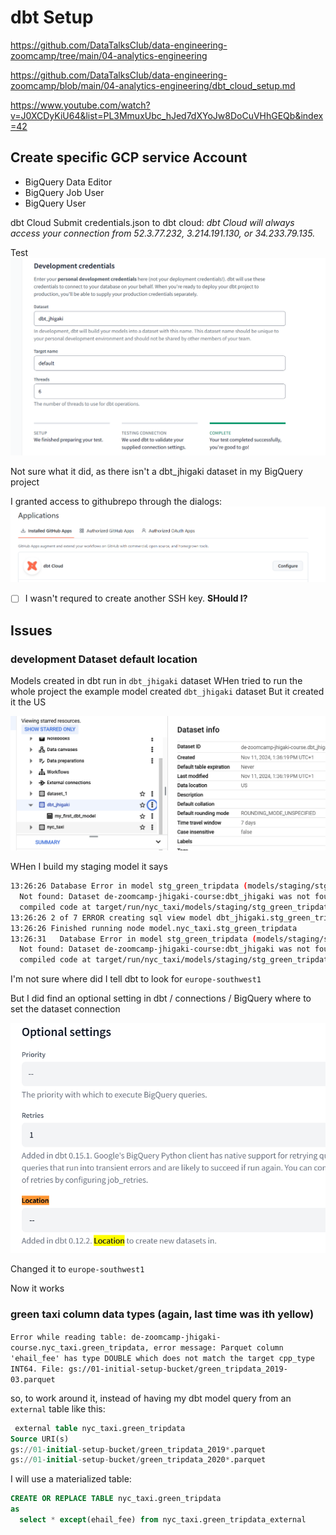 # dbt Setup

https://github.com/DataTalksClub/data-engineering-zoomcamp/tree/main/04-analytics-engineering

https://github.com/DataTalksClub/data-engineering-zoomcamp/blob/main/04-analytics-engineering/dbt_cloud_setup.md 

https://www.youtube.com/watch?v=J0XCDyKiU64&list=PL3MmuxUbc_hJed7dXYoJw8DoCuVHhGEQb&index=42

## Create specific GCP service Account
- BigQuery Data Editor
- BigQuery Job User
- BigQuery User


dbt Cloud 
Submit credentials.json to dbt cloud:
*dbt Cloud will always access your connection from 52.3.77.232, 3.214.191.130, or 34.233.79.135.*

Test
![alt text](../_resources/04-analytics-engineering/dbt_setup.md/image.png)

Not sure what it did, as there isn't a dbt_jhigaki dataset in my BigQuery project

I granted access to githubrepo through the dialogs:
![alt text](../_resources/04-analytics-engineering/dbt_setup.md/image-1.png)

- [ ] I wasn't requred to create another SSH key. **SHould I?**


## Issues

### development Dataset default location

Models created in dbt run in `dbt_jhigaki` dataset
WHen tried to run the whole project
the example model created 
`dbt_jhigaki` dataset
But it created it the US

![alt text](../_resources/04-analytics-engineering/dbt_setup.md/image-2.png)

WHen I build my staging model it says

```bash
13:26:26 Database Error in model stg_green_tripdata (models/staging/stg_green_tripdata.sql)
  Not found: Dataset de-zoomcamp-jhigaki-course:dbt_jhigaki was not found in location europe-southwest1
  compiled code at target/run/nyc_taxi/models/staging/stg_green_tripdata.sql
13:26:26 2 of 7 ERROR creating sql view model dbt_jhigaki.stg_green_tripdata ............ [ERROR in 0.38s]
13:26:26 Finished running node model.nyc_taxi.stg_green_tripdata
13:26:31   Database Error in model stg_green_tripdata (models/staging/stg_green_tripdata.sql)
  Not found: Dataset de-zoomcamp-jhigaki-course:dbt_jhigaki was not found in location europe-southwest1
  compiled code at target/run/nyc_taxi/models/staging/stg_green_tripdata.sql
```

I'm not sure where did I tell dbt to look for `europe-southwest1`

But I did find an optional setting in dbt / connections / BigQuery
where to set the dataset connection

![alt text](../_resources/04-analytics-engineering/dbt_setup.md/image-3.png)

Changed it to `europe-southwest1`

Now it works 

### green taxi column data types (again, last time was ith yellow)

`Error while reading table: de-zoomcamp-jhigaki-course.nyc_taxi.green_tripdata, error message: Parquet column 'ehail_fee' has type DOUBLE which does not match the target cpp_type INT64. File: gs://01-initial-setup-bucket/green_tripdata_2019-03.parquet`

so, to work around it, instead of having my dbt model query from an `external` table like this:
```sql
 external table nyc_taxi.green_tripdata
Source URI(s)
gs://01-initial-setup-bucket/green_tripdata_2019*.parquet
gs://01-initial-setup-bucket/green_tripdata_2020*.parquet
```
I will use a materialized table:

```sql
CREATE OR REPLACE TABLE nyc_taxi.green_tripdata
as 
  select * except(ehail_fee) from nyc_taxi.green_tripdata_external
```



